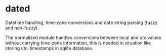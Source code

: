dated
=====

Datetime handling, time-zone conversions and date string parsing (fuzzy and non-fuzzy).

The normalized module handles conversions between local and utc values without carrying time-zone information,
this is needed in situation like storing utc-timestamps in sqlite database.